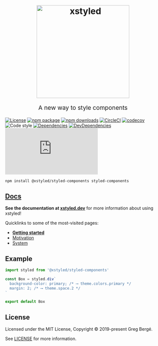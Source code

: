 <h1 align="center">
  <img src="https://raw.githubusercontent.com/gregberge/xstyled/master/resources/xstyled-logo.jpg" alt="xstyled" title="xstyled" width="300">
</h1>
<p align="center" style="font-size: 1.2rem;">A new way to style components</p>

[![License](https://img.shields.io/npm/l/@xstyled/styled-components.svg)](https://github.com/gregberge/xstyled/blob/master/LICENSE)
[![npm package](https://img.shields.io/npm/v/@xstyled/styled-components/latest.svg)](https://www.npmjs.com/package/@xstyled/styled-components)
[![npm downloads](https://img.shields.io/npm/dm/@xstyled/styled-components.svg)](https://www.npmjs.com/package/@xstyled/styled-components)
[![CircleCI](https://circleci.com/gh/gregberge/xstyled.svg?style=svg)](https://circleci.com/gh/gregberge/xstyled)
[![codecov](https://codecov.io/gh/gregberge/xstyled/branch/master/graph/badge.svg)](https://codecov.io/gh/gregberge/xstyled)
![Code style](https://img.shields.io/badge/code_style-prettier-ff69b4.svg)
[![Dependencies](https://img.shields.io/david/gregberge/xstyled.svg?path=packages%2Fstyled-components)](https://david-dm.org/gregberge/xstyled?path=packages/styled-components)
[![DevDependencies](https://img.shields.io/david/dev/gregberge/xstyled.svg)](https://david-dm.org/gregberge/xstyled?type=dev)
[![Small size](https://img.badgesize.io/https://unpkg.com/@xstyled/styled-components/dist/xstyled-emotion.min.js?compression=gzip)](https://unpkg.com/@xstyled/styled-components/dist/xstyled-emotion.min.js)

```bash
npm install @xstyled/styled-components styled-components
```

## [Docs](https://xstyled.dev)

**See the documentation at [xstyled.dev](https://xstyled.dev)** for more information about using xstyled!

Quicklinks to some of the most-visited pages:

- [**Getting started**](https://xstyled.dev/docs/getting-started/)
- [Motivation](https://xstyled.dev/docs/motivation/)
- [System](https://xstyled.dev/docs/system/)

## Example

```js
import styled from '@xstyled/styled-components'

const Box = styled.div`
  background-color: primary; /* ⟶ theme.colors.primary */
  margin: 2; /* ⟶ theme.space.2 */
`

export default Box
```

## License

Licensed under the MIT License, Copyright © 2019-present Greg Bergé.

See [LICENSE](./LICENSE) for more information.
